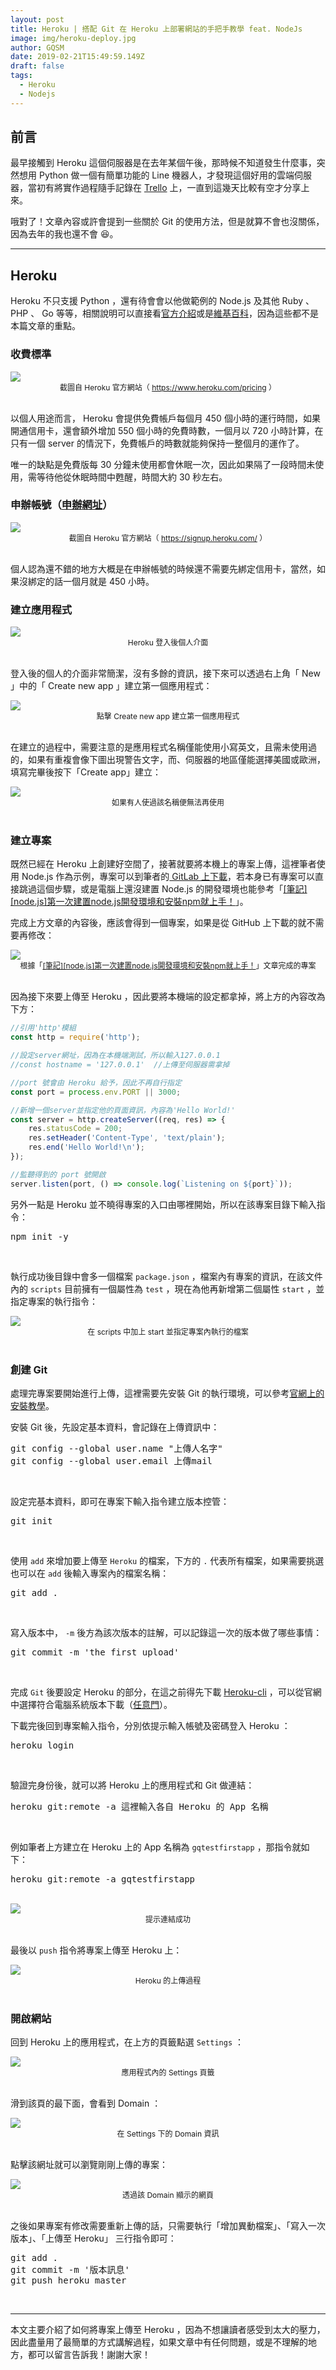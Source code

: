 ```yaml
---
layout: post
title: Heroku | 搭配 Git 在 Heroku 上部署網站的手把手教學 feat. NodeJs
image: img/heroku-deploy.jpg
author: GQSM
date: 2019-02-21T15:49:59.149Z
draft: false
tags: 
  - Heroku
  - Nodejs
---
```


## 前言

最早接觸到 Heroku 這個伺服器是在去年某個午後，那時候不知道發生什麼事，突然想用 Python 做一個有簡單功能的 Line 機器人，才發現這個好用的雲端伺服器，當初有將實作過程隨手記錄在 <a href="https://trello.com/home" class="dj by hn ho hp hq" target="_blank" rel="noopener nofollow">Trello</a> 上，一直到這幾天比較有空才分享上來。

哦對了！文章內容或許會提到一些關於 Git 的使用方法，但是就算不會也沒關係，因為去年的我也還不會 &#x1F606;。

---

## Heroku

Heroku 不只支援 Python ，還有待會會以他做範例的 Node.js 及其他 Ruby 、 PHP 、 Go 等等，相關說明可以直接看<a href="https://www.heroku.com/what" class="dj by hn ho hp hq" target="_blank" rel="noopener nofollow">官方介紹</a>或是<a href="https://zh.wikipedia.org/wiki/Heroku" class="dj by hn ho hp hq" target="_blank" rel="noopener nofollow">維基百科</a>，因為這些都不是本篇文章的重點。

### 收費標準

<div><img class="dz t u gy ak" src="https://miro.medium.com/max/4760/1*GtPQ_M7EJxKMDtrDGznWtw.png" role="presentation"><div style="display:flex; justify-content:center; font-size: 12px">
            <span>截圖自 Heroku 官方網站（ <a href="https://www.heroku.com/pricing" class="dj by hn ho hp hq" target="_blank" rel="noopener nofollow">https://www.heroku.com/pricing</a> ）</span>
          </div></div><br/>

以個人用途而言， Heroku 會提供免費帳戶每個月 450 個小時的運行時間，如果開通信用卡，還會額外增加 550 個小時的免費時數，一個月以 720 小時計算，在只有一個 server 的情況下，免費帳戶的時數就能夠保持一整個月的運作了。

唯一的缺點是免費版每 30 分鐘未使用都會休眠一次，因此如果隔了一段時間未使用，需等待他從休眠時間中甦醒，時間大約 30 秒左右。

### 申辦帳號（<a href="https://signup.heroku.com/" class="dj by hn ho hp hq" target="_blank" rel="noopener nofollow">申辦網址</a>）

<div><img class="dz t u gy ak" src="https://miro.medium.com/max/3800/1*Gw28XbQzcWRudNDY1K21yg.png" role="presentation"><div style="display:flex; justify-content:center; font-size: 12px">
            <span>截圖自 Heroku 官方網站（ <a href="https://signup.heroku.com/" class="dj by hn ho hp hq" target="_blank" rel="noopener nofollow">https://signup.heroku.com/</a> ）</span>
          </div></div><br/>

個人認為還不錯的地方大概是在申辦帳號的時候還不需要先綁定信用卡，當然，如果沒綁定的話一個月就是 450 小時。

### 建立應用程式

<div><img class="dz t u gy ak" src="https://miro.medium.com/max/2848/1*oOPRmiP82aeJdwBG6oExuQ.png" role="presentation"><div style="display:flex; justify-content:center; font-size: 12px">
            <span>Heroku 登入後個人介面</span>
          </div></div><br/>

登入後的個人的介面非常簡潔，沒有多餘的資訊，接下來可以透過右上角「 New 」中的「 Create new app 」建立第一個應用程式：

<div><img class="dz t u gy ak" src="https://miro.medium.com/max/1676/1*FywvbEFn5TSB0-cRdtAVgg.png" role="presentation"><div style="display:flex; justify-content:center; font-size: 12px">
            <span>點擊 Create new app 建立第一個應用程式</span>
          </div></div><br/>

在建立的過程中，需要注意的是應用程式名稱僅能使用小寫英文，且需未使用過的，如果有重複會像下圖出現警告文字，而、伺服器的地區僅能選擇美國或歐洲，填寫完畢後按下「Create app」建立：

<div><img class="dz t u gy ak" src="https://miro.medium.com/max/2852/1*xtk9yhfhJMfv8EhzVZJNIA.png" role="presentation"><div style="display:flex; justify-content:center; font-size: 12px">
            <span>如果有人使過該名稱便無法再使用</span>
          </div></div><br/>

### 建立專案

既然已經在 Heroku 上創建好空間了，接著就要將本機上的專案上傳，這裡筆者使用 Node.js 作為示例，專案可以到筆者的<a href="https://gitlab.com/GQSM/for-medium/tree/master/uploadHerokuNodeApp" class="dj by hn ho hp hq" target="_blank" rel="noopener nofollow"> GitLab 上下載</a>，若本身已有專案可以直接跳過這個步驟，或是電腦上還沒建置 Node.js 的開發環境也能參考「<a href="https://ithelp.ithome.com.tw/articles/10199058" class="dj by hn ho hp hq" target="_blank" rel="noopener nofollow">[筆記][node.js]第一次建置node.js開發環境和安裝npm就上手！</a>」。

完成上方文章的內容後，應該會得到一個專案，如果是從 GitHub 上下載的就不需要再修改：

<div><img class="dz t u gy ak" src="https://miro.medium.com/max/3028/1*giobSBfFdKSrpyI0oxwiHQ.png" role="presentation"><div style="display:flex; justify-content:center; font-size: 12px">
            <span>根據「<a href="https://ithelp.ithome.com.tw/articles/10199058" class="dj by hn ho hp hq" target="_blank" rel="noopener nofollow">[筆記][node.js]第一次建置node.js開發環境和安裝npm就上手！</a>」文章完成的專案</span>
          </div></div><br/>

因為接下來要上傳至 Heroku ，因此要將本機端的設定都拿掉，將上方的內容改為下方：

```javascript
//引用'http'模組
const http = require('http');

//設定server網址，因為在本機端測試，所以輸入127.0.0.1
//const hostname = '127.0.0.1'  //上傳至伺服器需拿掉

//port 號會由 Heroku 給予，因此不再自行指定
const port = process.env.PORT || 3000;

//新增一個server並指定他的頁面資訊，內容為'Hello World!'
const server = http.createServer((req, res) => {
    res.statusCode = 200;
    res.setHeader('Content-Type', 'text/plain');
    res.end('Hello World!\n');
});

//監聽得到的 port 號開啟
server.listen(port, () => console.log(`Listening on ${port}`));

```

另外一點是 Heroku 並不曉得專案的入口由哪裡開始，所以在該專案目錄下輸入指令：

<pre><span id="d5c4" class="jl hs em at km b fh kn ko r kp">npm init -y</span></pre>
<br/>

執行成功後目錄中會多一個檔案 <code class="hc kq kr ks km b">package.json</code> ，檔案內有專案的資訊，在該文件內的 <code class="hc kq kr ks km b">scripts</code> 目前擁有一個屬性為 <code class="hc kq kr ks km b">test</code> ，現在為他再新增第二個屬性 <code class="hc kq kr ks km b">start</code> ，並指定專案的執行指令：

<div><img class="dz t u gy ak" src="https://miro.medium.com/max/2852/1*kUaVof4S0OuKDYLPXNsAsg.png" role="presentation"><div style="display:flex; justify-content:center; font-size: 12px">
            <span>在 scripts 中加上 start 並指定專案內執行的檔案</span>
          </div></div><br/>

### 創建 Git

處理完專案要開始進行上傳，這裡需要先安裝 Git 的執行環境，可以參考<a href="https://git-scm.com/book/zh-tw/v2/%E9%96%8B%E5%A7%8B-Git-%E5%AE%89%E8%A3%9D%E6%95%99%E5%AD%B8" class="dj by hn ho hp hq" target="_blank" rel="noopener nofollow">官網上的安裝教學</a>。

安裝 Git 後，先設定基本資料，會記錄在上傳資訊中：

<pre><span id="0074" class="jl hs em at km b fh kn ko r kp">git config --global user.name &quot;上傳人名字&quot;<br>git config --global user.email 上傳mail</span></pre>
<br/>

設定完基本資料，即可在專案下輸入指令建立版本控管：

<pre><span id="6dc0" class="jl hs em at km b fh kn ko r kp">git init</span></pre>
<br/>

使用 <code class="hc kq kr ks km b">add</code> 來增加要上傳至 <code class="hc kq kr ks km b">Heroku</code> 的檔案，下方的 <code class="hc kq kr ks km b">.</code> 代表所有檔案，如果需要挑選也可以在 <code class="hc kq kr ks km b">add</code> 後輸入專案內的檔案名稱：

<pre><span id="1c66" class="jl hs em at km b fh kn ko r kp">git add .</span></pre>
<br/>

寫入版本中， <code class="hc kq kr ks km b">-m</code> 後方為該次版本的註解，可以記錄這一次的版本做了哪些事情：

<pre><span id="4c7c" class="jl hs em at km b fh kn ko r kp">git commit -m &apos;the first upload&apos;</span></pre>
<br/>

完成 <code class="hc kq kr ks km b">Git</code> 後要設定 Heroku 的部分，在這之前得先下載 <a href="https://devcenter.heroku.com/articles/heroku-cli" class="dj by hn ho hp hq" target="_blank" rel="noopener nofollow">Heroku-cli</a> ，可以從官網中選擇符合電腦系統版本下載（<a href="https://devcenter.heroku.com/articles/heroku-cli" class="dj by hn ho hp hq" target="_blank" rel="noopener nofollow">任意門</a>）。

下載完後回到專案輸入指令，分別依提示輸入帳號及密碼登入 Heroku ：

<pre><span id="d156" class="jl hs em at km b fh kn ko r kp">heroku login</span></pre>
<br/>

驗證完身份後，就可以將 Heroku 上的應用程式和 Git 做連結：

<pre><span id="b7b0" class="jl hs em at km b fh kn ko r kp">heroku git:remote -a 這裡輸入各自 Heroku 的 App 名稱</span></pre>
<br/>

例如筆者上方建立在 Heroku 上的 App 名稱為 <code class="hc kq kr ks km b">gqtestfirstapp</code> ，那指令就如下：

<pre><span id="15d7" class="jl hs em at km b fh kn ko r kp">heroku git:remote -a gqtestfirstapp</span></pre>
<br/>

<div><img class="dz t u gy ak" src="https://miro.medium.com/max/2060/1*bpRLPTUOfx3Ae4DAg8iOTg.png" role="presentation"><div style="display:flex; justify-content:center; font-size: 12px">
            <span>提示連結成功</span>
          </div></div><br/>

最後以 <code class="hc kq kr ks km b">push</code> 指令將專案上傳至 Heroku 上：

<div><img class="dz t u gy ak" src="https://miro.medium.com/max/2136/1*93vMRC9Fpv9w8MMVZNnbtw.png" role="presentation"><div style="display:flex; justify-content:center; font-size: 12px">
            <span>Heroku 的上傳過程</span>
          </div></div><br/>

### 開啟網站

回到 Heroku 上的應用程式，在上方的頁籤點選 <code class="hc kq kr ks km b">Settings</code> ：

<div><img class="dz t u gy ak" src="https://miro.medium.com/max/4840/1*9YwjG8hsTqv7zBznUVjdIg.png" role="presentation"><div style="display:flex; justify-content:center; font-size: 12px">
            <span>應用程式內的 Settings 頁籤</span>
          </div></div><br/>

滑到該頁的最下面，會看到 Domain ：

<div><img class="dz t u gy ak" src="https://miro.medium.com/max/4900/1*M7ZNcc3akaarzZsdSjky_A.png" role="presentation"><div style="display:flex; justify-content:center; font-size: 12px">
            <span>在 Settings 下的 Domain 資訊</span>
          </div></div><br/>

點擊該網址就可以瀏覽剛剛上傳的專案：

<div><img class="dz t u gy ak" src="https://miro.medium.com/max/1680/1*rqucwJ4CLGq8ibfP61iJmQ.png" role="presentation"><div style="display:flex; justify-content:center; font-size: 12px">
            <span>透過該 Domain 顯示的網頁</span>
          </div></div><br/>

之後如果專案有修改需要重新上傳的話，只需要執行「增加異動檔案」、「寫入一次版本」、「上傳至 Heroku」 三行指令即可：

<pre><span id="ca7c" class="jl hs em at km b fh kn ko r kp">git add .<br>git commit -m &apos;版本訊息&apos;<br>git push heroku master</span></pre>
<br/>

---

本文主要介紹了如何將專案上傳至 Heroku ，因為不想讓讀者感受到太大的壓力，因此盡量用了最簡單的方式講解過程，如果文章中有任何問題，或是不理解的地方，都可以留言告訴我！謝謝大家！